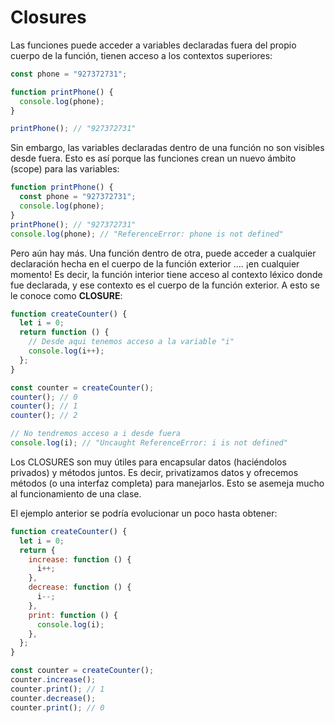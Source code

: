 # Closures

Las funciones puede acceder a variables declaradas fuera del propio cuerpo de la función, tienen acceso a los contextos superiores:

```js
const phone = "927372731";

function printPhone() {
  console.log(phone);
}

printPhone(); // "927372731"
```

Sin embargo, las variables declaradas dentro de una función no son visibles desde fuera. Esto es así porque las funciones crean un nuevo ámbito (scope) para las variables:

```js
function printPhone() {
  const phone = "927372731";
  console.log(phone);
}
printPhone(); // "927372731"
console.log(phone); // "ReferenceError: phone is not defined"
```

Pero aún hay más. Una función dentro de otra, puede acceder a cualquier declaración hecha en el cuerpo de la función exterior .... ¡en cualquier momento! Es decir, la función interior tiene acceso al contexto léxico donde fue declarada, y ese contexto es el cuerpo de la función exterior. A esto se le conoce como **CLOSURE**:

```js
function createCounter() {
  let i = 0;
  return function () {
    // Desde aqui tenemos acceso a la variable "i"
    console.log(i++);
  };
}

const counter = createCounter();
counter(); // 0
counter(); // 1
counter(); // 2

// No tendremos acceso a i desde fuera
console.log(i); // "Uncaught ReferenceError: i is not defined"
```

Los CLOSURES son muy útiles para encapsular datos (haciéndolos privados) y métodos juntos. Es decir, privatizamos datos y ofrecemos métodos (o una interfaz completa) para manejarlos. Esto se asemeja mucho al funcionamiento de una clase.

El ejemplo anterior se podría evolucionar un poco hasta obtener:

```js
function createCounter() {
  let i = 0;
  return {
    increase: function () {
      i++;
    },
    decrease: function () {
      i--;
    },
    print: function () {
      console.log(i);
    },
  };
}

const counter = createCounter();
counter.increase();
counter.print(); // 1
counter.decrease();
counter.print(); // 0
```
